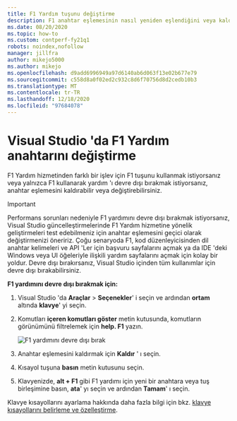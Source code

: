 ```yaml
---
title: F1 Yardım tuşunu değiştirme
description: F1 anahtar eşlemesinin nasıl yeniden eşlendiğini veya kaldırılacağını açıklar
ms.date: 08/20/2020
ms.topic: how-to
ms.custom: contperf-fy21q1
robots: noindex,nofollow
manager: jillfra
author: mikejo5000
ms.author: mikejo
ms.openlocfilehash: d9add6996949a97d6140ab6d063f13e02b677e79
ms.sourcegitcommit: c558d8a0f02ed2c932c8d6f70756d8d2cedb10b3
ms.translationtype: MT
ms.contentlocale: tr-TR
ms.lasthandoff: 12/18/2020
ms.locfileid: "97684078"
---
```

# <a name="change-the-f1-help-key-in-visual-studio"></a>Visual Studio 'da F1 Yardım anahtarını değiştirme

F1 Yardım hizmetinden farklı bir işlev için F1 tuşunu kullanmak istiyorsanız veya yalnızca F1 kullanarak yardım 'ı devre dışı bırakmak istiyorsanız, anahtar eşlemesini kaldırabilir veya değiştirebilirsiniz.

> [!IMPORTANT]
> Performans sorunları nedeniyle F1 yardımını devre dışı bırakmak istiyorsanız, Visual Studio güncelleştirmelerinde F1 Yardım hizmetine yönelik geliştirmeleri test edebilmeniz için anahtar eşlemesini geçici olarak değiştirmenizi öneririz. Çoğu senaryoda F1, kod düzenleyicisinden dil anahtar kelimeleri ve API 'Ler için başvuru sayfalarını açmak ya da IDE 'deki Windows veya UI öğeleriyle ilişkili yardım sayfalarını açmak için kolay bir yoldur. Devre dışı bırakırsanız, Visual Studio içinden tüm kullanımlar için devre dışı bırakabilirsiniz.

**F1 yardımını devre dışı bırakmak için:**

1. Visual Studio 'da **Araçlar**  >  **Seçenekler**' i seçin ve ardından **ortam** altında **klavye**' yi seçin.

1. Komutları **içeren komutları göster** metin kutusunda, komutların görünümünü filtrelemek için **help. F1** yazın.

   ![F1 yardımını devre dışı bırak](../not-in-toc/media/disable-f1-help-key.png)

1. Anahtar eşlemesini kaldırmak için **Kaldır** ' ı seçin.

1. Kısayol tuşuna **basın** metin kutusunu seçin.

1. Klavyenizde, **alt + F1** gibi F1 yardımı için yeni bir anahtara veya tuş birleşimine basın, **ata**' yı seçin ve ardından **Tamam**' ı seçin.

Klavye kısayollarını ayarlama hakkında daha fazla bilgi için bkz. [klavye kısayollarını belirleme ve özelleştirme](../../ide/identifying-and-customizing-keyboard-shortcuts-in-visual-studio.md).
